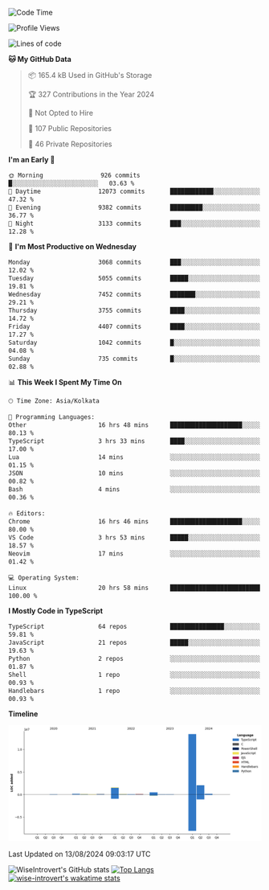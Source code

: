 <!--START_SECTION:waka-->
![Code Time](http://img.shields.io/badge/Code%20Time-1%2C516%20hrs%2015%20mins-blue)

![Profile Views](http://img.shields.io/badge/Profile%20Views-0-blue)

![Lines of code](https://img.shields.io/badge/From%20Hello%20World%20I%27ve%20Written-18.3%20million%20lines%20of%20code-blue)

**🐱 My GitHub Data** 

> 📦 165.4 kB Used in GitHub's Storage 
 > 
> 🏆 327 Contributions in the Year 2024
 > 
> 🚫 Not Opted to Hire
 > 
> 📜 107 Public Repositories 
 > 
> 🔑 46 Private Repositories 
 > 
**I'm an Early 🐤** 

```text
🌞 Morning                926 commits         █░░░░░░░░░░░░░░░░░░░░░░░░   03.63 % 
🌆 Daytime                12073 commits       ████████████░░░░░░░░░░░░░   47.32 % 
🌃 Evening                9382 commits        █████████░░░░░░░░░░░░░░░░   36.77 % 
🌙 Night                  3133 commits        ███░░░░░░░░░░░░░░░░░░░░░░   12.28 % 
```
📅 **I'm Most Productive on Wednesday** 

```text
Monday                   3068 commits        ███░░░░░░░░░░░░░░░░░░░░░░   12.02 % 
Tuesday                  5055 commits        █████░░░░░░░░░░░░░░░░░░░░   19.81 % 
Wednesday                7452 commits        ███████░░░░░░░░░░░░░░░░░░   29.21 % 
Thursday                 3755 commits        ████░░░░░░░░░░░░░░░░░░░░░   14.72 % 
Friday                   4407 commits        ████░░░░░░░░░░░░░░░░░░░░░   17.27 % 
Saturday                 1042 commits        █░░░░░░░░░░░░░░░░░░░░░░░░   04.08 % 
Sunday                   735 commits         █░░░░░░░░░░░░░░░░░░░░░░░░   02.88 % 
```


📊 **This Week I Spent My Time On** 

```text
🕑︎ Time Zone: Asia/Kolkata

💬 Programming Languages: 
Other                    16 hrs 48 mins      ████████████████████░░░░░   80.13 % 
TypeScript               3 hrs 33 mins       ████░░░░░░░░░░░░░░░░░░░░░   17.00 % 
Lua                      14 mins             ░░░░░░░░░░░░░░░░░░░░░░░░░   01.15 % 
JSON                     10 mins             ░░░░░░░░░░░░░░░░░░░░░░░░░   00.82 % 
Bash                     4 mins              ░░░░░░░░░░░░░░░░░░░░░░░░░   00.36 % 

🔥 Editors: 
Chrome                   16 hrs 46 mins      ████████████████████░░░░░   80.00 % 
VS Code                  3 hrs 53 mins       █████░░░░░░░░░░░░░░░░░░░░   18.57 % 
Neovim                   17 mins             ░░░░░░░░░░░░░░░░░░░░░░░░░   01.42 % 

💻 Operating System: 
Linux                    20 hrs 58 mins      █████████████████████████   100.00 % 
```

**I Mostly Code in TypeScript** 

```text
TypeScript               64 repos            ███████████████░░░░░░░░░░   59.81 % 
JavaScript               21 repos            █████░░░░░░░░░░░░░░░░░░░░   19.63 % 
Python                   2 repos             ░░░░░░░░░░░░░░░░░░░░░░░░░   01.87 % 
Shell                    1 repo              ░░░░░░░░░░░░░░░░░░░░░░░░░   00.93 % 
Handlebars               1 repo              ░░░░░░░░░░░░░░░░░░░░░░░░░   00.93 % 
```



**Timeline**

![Lines of Code chart](https://raw.githubusercontent.com/wise-introvert/wise-introvert/master/assets/bar_graph.png)


 Last Updated on 13/08/2024 09:03:17 UTC
<!--END_SECTION:waka-->

![WiseIntrovert's GitHub stats](https://github-readme-stats.vercel.app/api?username=wise-introvert&count_private=true&show_icons=true)
[![Top Langs](https://github-readme-stats.vercel.app/api/top-langs/?username=wise-introvert&langs_count=10)](https://github.com/anuraghazra/github-readme-stats)
[![wise-introvert's wakatime stats](https://github-readme-stats.vercel.app/api/wakatime?username=wiseintrovert)](https://github.com/anuraghazra/github-readme-stats)
